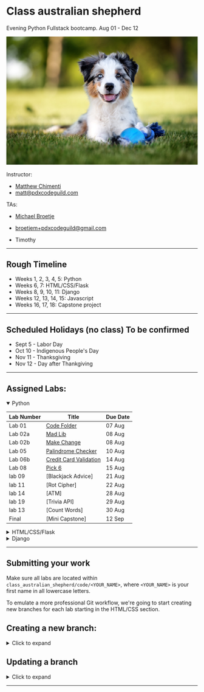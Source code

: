 # Class australian shepherd

Evening Python Fullstack bootcamp.
Aug 01 - Dec 12

![australian shepherd](auzzie.jpeg)

Instructor:

- [Matthew Chimenti](http://www.github.com/ChimentiMatt)
- matt@pdxcodeguild.com

TAs:

- [Michael Broetje](http://www.github.com/cdmichaelb)
- broetjem+pdxcodeguild@gmail.com

- Timothy

<hr>

## Rough Timeline

- Weeks 1, 2, 3, 4, 5: Python
- Weeks 6, 7: HTML/CSS/Flask
- Weeks 8, 9, 10, 11: Django
- Weeks 12, 13, 14, 15: Javascript
- Weeks 16, 17, 18: Capstone project

<hr>

## Scheduled Holidays (no class) To be confirmed

- Sept 5 - Labor Day
- Oct 10 - Indigenous People's Day
- Nov 11 - Thanksgiving
- Nov 12 - Day after Thankgiving

<hr>

## Assigned Labs:

<details open>
  <summary>Python</summary>

| Lab Number | Title                                                                                                       | Due Date |
| ---------- | ----------------------------------------------------------------------------------------------------------- | -------- |
| Lab 01     | [Code Folder]()                                                                                             | 07 Aug   |
| Lab 02a    | [Mad Lib](1%20Python/labs/02a%20Mad%20Lib.md)                                                               | 08 Aug   |
| Lab 02b    | [Make Change](1%20Python/labs/02b%20Make%20Change.md)                                                       | 08 Aug   |
| Lab 05     | [Palindrome Checker](1%20Python/labs/05a%20Palindrome%20Checker.md)                                         | 10 Aug   |
| Lab 06b    | [Credit Card Validation](1%20Python/labs/06b%20Credit%20Card%20Validation.md)                               | 14 Aug   |
| Lab 08     | [Pick 6](https://github.com/PdxCodeGuild/class_australian_shepherd/blob/main/1%20Python/labs/08%20Pick6.md) | 15 Aug   |
| lab 09     | [Blackjack Advice]                                                                                          | 21 Aug   |
| lab 11     | [Rot Cipher]                                                                                                | 22 Aug   |
| lab 14     | [ATM]                                                                                                       | 28 Aug   |
| lab 19     | [Trivia API]                                                                                                | 29 Aug   |
| lab 13     | [Count Words]                                                                                               | 30 Aug   |
| Final      | [Mini Capstone]                                                                                             | 12 Sep   |

</details>

<details>
  <summary>HTML/CSS/Flask</summary>

| Lab Number | Title                                                                                                                                                          | Due Date |
| ---------- | -------------------------------------------------------------------------------------------------------------------------------------------------------------- | -------- |
| Lab 01     | [Bio](https://github.com/PdxCodeGuild/class_australian_shepherd/blob/main/2%20Flask%20%2B%20HTML%20%2B%20CSS/labs/01%20Bio.md)                                 | 19 Sep   |
| Lab 02     | [Blog](https://github.com/PdxCodeGuild/class_australian_shepherd/blob/main/2%20Flask%20%2B%20HTML%20%2B%20CSS/labs/02%20Blog.md)                               | 21 Sep   |
| Lab 03     | [Company](https://github.com/PdxCodeGuild/class_australian_shepherd/blob/main/2%20Flask%20%2B%20HTML%20%2B%20CSS/labs/03%20Company.md)                         | 25 Sep   |
| Lab 04     | [Personal Portfolio](https://github.com/PdxCodeGuild/class_australian_shepherd/blob/main/2%20Flask%20%2B%20HTML%20%2B%20CSS/labs/04%20Personal%20Portfolio.md) | 29 Sep   |
| Lab 06     | [Flask Redo](https://github.com/PdxCodeGuild/class_australian_shepherd/blob/main/2%20Flask%20%2B%20HTML%20%2B%20CSS/labs/06%20Flask%20Redo.md)                 | 31 Sep   |

</details>

<details>
  <summary>Django</summary>

| Lab Number | Title                                                                                                                    | Due Date |
| ---------- | ------------------------------------------------------------------------------------------------------------------------ | -------- |
| Lab 01     | [Django Redo](https://github.com/PdxCodeGuild/class_australian_shepherd/blob/main/3%20Django/labs/01%20Django%20Redo.md) | 27 JUL   |

</details>

<hr>

## Submitting your work

Make sure all labs are located within `class_australian_shepherd/code/<YOUR_NAME>`, where `<YOUR_NAME>` is your first name in all lowercase letters.

To emulate a more professional Git workflow, we're going to start creating new branches for each lab starting in the HTML/CSS section.

<h2>Creating a new branch:</h2>
<details>
<summary>Click to expand</summary>

- `git branch` to check that you're on the main branch, use `git checkout main` to go to the main branch if needed.

- `git status` to check if your local main branch is up to date with origin/main on Github.
- `git pull` if needed to pull any recent changes to your local repository

- Create a new branch and switch to it.

  - Option 1:

    - `git branch <YOUR_NAME-SECTION-LAB_NUMBER>`
    - `git checkout <YOUR_NAME-SECTION-LAB_NUMBER>`

  - Option 2:

    The `-b` flag can be used after the `checkout` command to combine these two steps:

    `git checkout -b <YOUR_NAME-SECTION-LAB_NUMBER>`

  **e.g.** My branch for the **"Lab 01 - Bio"** in the **HTML/CSS** section would be named: `matt-htmlcss-lab01`. The name can vary a bit from this example, but please keep the chosen formatting consistent from one lab to another.

- `git add <FILENAME>` to add a specific file or `git add .` to add everything in the current dicrectory
- `git commit -m "your commit message"` to commit your work

- A remote branch will need to be created for each new local branch. Git will usually display the proper command to do this when a new branch is pushed for the first time.

  The command is:

  `git push --set-upstream origin <BRANCH_NAME>`

  **OR**

  `git push -u origin <BRANCH_NAME>`

  <details>
    <summary>Screenshot</summary>
    <img src="images/screenshots/set_upstream_message.png" width=800>
  </details>

- After successfully pushing your new branch to Github, you should see the option to create a Pull Request for your branch on the main repo page.

  <details>
    <summary>Screenshot</summary>
    <img src="images/screenshots/pull_request_button.png" width=800>
  </details>

- If you don't see that message, you'll have to navigate to your new remote branch
  <details>
    <summary>Screenshot</summary>
    <img src="images/screenshots/switch_branch.gif" width=800>
  </details>

- Once you've navigated to your individual branch, you'll find the option to create a Pull Request in the "Contribute" dropdown.
  <details>
    <summary>Screenshot</summary>
    <img src="images/screenshots/open_pull_request_alternative.gif" width=800>
  </details>

- Click the "Open Pull Request" button. Add a comment to your Pull Request like "Submitting Lab 00" and click "Create Pull request"
  <details>
    <summary>Screenshot</summary>
    <img src="images/screenshots/create_pull_request.png" width=800>
  </details>
</details>

## Updating a branch

<details>
<summary>Click to expand</summary>
After a Pull Request is submitted, the code on that branch will be checked.

Necessary corrections or adjustments will be posted as comments on the Pull Request on Github and the Pull Request will be closed. When the corrections are made, submit the Pull Request again for checking.

Corrections will be made only to that particular branch.

- `git checkout <YOUR_NAME-SECTION-LAB_NUMBER>`

- Add and commit updated files.

- `git push` to push your changes up to the remote repository on GitHub

- Only one Pull Request is allowed per branch.

  - If a Pull Request is already open for the branch, a message will be added to the current Pull Request for the new commits.
  - If a Pull Request is not already open for the branch a new Pull Request will need to be created.

- Once a lab is complete, its branch will be merged into the `main` branch.
</details>

---
